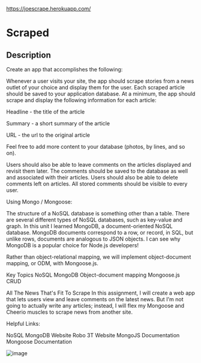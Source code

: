 https://joescrape.herokuapp.com/

# Scraped

## Description

Create an app that accomplishes the following:

Whenever a user visits your site, the app should scrape stories from a news outlet of your choice and display them for the user. Each scraped article should be saved to your application database. At a minimum, the app should scrape and display the following information for each article:

Headline - the title of the article

Summary - a short summary of the article

URL - the url to the original article

Feel free to add more content to your database (photos, by lines, and so on).

Users should also be able to leave comments on the articles displayed and revisit them later. The comments should be saved to the database as well and associated with their articles. Users should also be able to delete comments left on articles. All stored comments should be visible to every user.

Using Mongo / Mongoose:


The structure of a NoSQL database is something other than a table. There are several different types of NoSQL databases, such as key-value and graph. In this unit I learned MongoDB, a document-oriented NoSQL database. MongoDB documents correspond to a row, or record, in SQL, but unlike rows, documents are analogous to JSON objects. I can see why MongoDB is a popular choice for Node.js developers!

Rather than object-relational mapping, we will implement object-document mapping, or ODM, with Mongoose.js.

Key Topics
NoSQL
MongoDB
Object-document mapping
Mongoose.js
CRUD

All The News That's Fit To Scrape
In this assignment, I will create a web app that lets users view and leave comments on the latest news. But I'm not going to actually write any articles; instead, I will flex my Mongoose and Cheerio muscles to scrape news from another site.

Helpful Links:

NoSQL
MongoDB Website
Robo 3T Website
MongoJS Documentation
Mongoose Documentation


![image](https://user-images.githubusercontent.com/46582302/65397990-53a01d80-dd82-11e9-9a15-4dcc869b6f8e.png)
